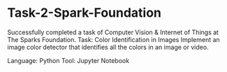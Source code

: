 # Task-2-Spark-Foundation
Successfully completed a task of Computer Vision & Internet of Things at The Sparks Foundation.
Task: Color Identification in Images
Implement an image color detector that identifies all the colors in an image or video.

Language: Python
Tool: Jupyter Notebook
